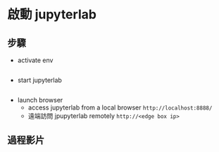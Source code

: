 # 啟動 jupyterlab


## 步驟
* activate env
```

```

* start jupyterlab
```
```
* launch browser 
  - access jupyterlab from a local browser `http://localhost:8888/`
  - 遠端訪問 jpupyterlab remotely  `http://<edge box ip>` 

## 過程影片



